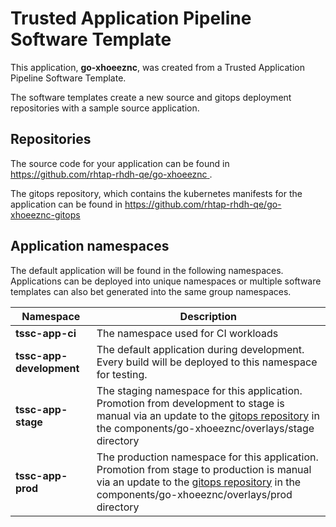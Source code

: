 # Trusted Application Pipeline Software Template

This application, **go-xhoeeznc**, was created from a Trusted Application Pipeline Software Template.

The software templates create a new source and gitops deployment repositories with a sample source application. 

## Repositories

The source code for your application can be found in [https://github.com/rhtap-rhdh-qe/go-xhoeeznc ](https://github.com/rhtap-rhdh-qe/go-xhoeeznc ).
 
The gitops repository, which contains the kubernetes manifests for the application can be found in 
[https://github.com/rhtap-rhdh-qe/go-xhoeeznc-gitops ](https://github.com/rhtap-rhdh-qe/go-xhoeeznc-gitops ) 

## Application namespaces 

The default application will be found in the following namespaces. Applications can be deployed into unique namespaces or multiple software templates can also bet generated into the same group namespaces.  

|  Namespace   |  Description   |  
| -------- | -------- |
| **tssc-app-ci** | The namespace used for CI workloads |
| **tssc-app-development** | The default application during development. Every build will be deployed to this namespace for testing. |
| **tssc-app-stage** | The staging namespace for this application. Promotion from development to stage is manual via an update to the [gitops repository](https://github.com/rhtap-rhdh-qe/go-xhoeeznc-gitops ) in the components/go-xhoeeznc/overlays/stage directory |
| **tssc-app-prod** | The production namespace for this application. Promotion from stage to production is manual via an update to the [gitops repository](https://github.com/rhtap-rhdh-qe/go-xhoeeznc-gitops ) in the components/go-xhoeeznc/overlays/prod directory |